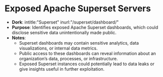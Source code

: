 # Exposed Apache Superset Servers

- **Dork**: intitle:"Superset" inurl:"/superset/dashboard/"
- **Purpose**: Identifies exposed Apache Superset dashboards, which could disclose sensitive data unintentionally made public.
- **Notes**:
  - Superset dashboards may contain sensitive analytics, data visualizations, or internal data metrics.
  - Public access to these dashboards can reveal information about an organization’s data, processes, or infrastructure.
  - Exposed Superset instances could potentially lead to data leaks or give insights useful in further exploitation.
